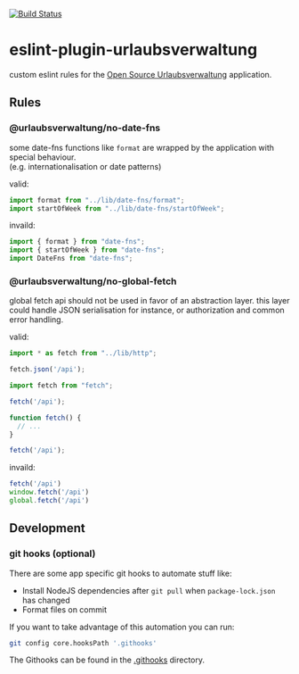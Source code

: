 [![Build Status](https://github.com/synyx/eslint-plugin-urlaubsverwaltung/actions/workflows/build.yml/badge.svg)](https://github.com/synyx/eslint-plugin-urlaubsverwaltung/actions/workflows/build.yml)

# eslint-plugin-urlaubsverwaltung

custom eslint rules for the [Open Source Urlaubsverwaltung](https://github.com/synyx/urlaubsverwaltung) application.

## Rules

### @urlaubsverwaltung/no-date-fns

some date-fns functions like `format` are wrapped by the application with special behaviour.  
(e.g. internationalisation or date patterns)

valid:

```js
import format from "../lib/date-fns/format";
import startOfWeek from "../lib/date-fns/startOfWeek";
```

invaild:

```js
import { format } from "date-fns";
import { startOfWeek } from "date-fns";
import DateFns from "date-fns";
```

### @urlaubsverwaltung/no-global-fetch

global fetch api should not be used in favor of an abstraction layer.
this layer could handle JSON serialisation for instance, or authorization and common error handling.

valid:

```js
import * as fetch from "../lib/http";

fetch.json('/api');
```

```js
import fetch from "fetch";

fetch('/api');
```

```js
function fetch() {
  // ...
}

fetch('/api');
```

invaild:

```js
fetch('/api')
window.fetch('/api')
global.fetch('/api')
```

## Development

### git hooks (optional)

There are some app specific git hooks to automate stuff like:

- Install NodeJS dependencies after `git pull` when `package-lock.json` has changed
- Format files on commit

If you want to take advantage of this automation you can run:

```bash
git config core.hooksPath '.githooks' 
```

The Githooks can be found in the [.githooks](./.githooks/) directory.
